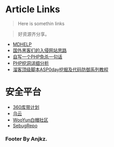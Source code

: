 # Article Links

> Here is somethin links

> 好资源齐分享。

* [MDHELP](http://markable.in/file/aa191728-9dc7-11e1-91c7-984be164924a/)
* [国外黑客们的入侵网站思路](http://www.91ri.org/3117.html)
* [自写一个PHP免杀一句话](http://www.cnseay.com/2161/)
* [PHP挖洞详细分析](http://www.cnseay.com/384/)
* [溜客顶级脚本ASP0day挖掘及代码防御系列教程](http://hi.baidu.com/sy64_bing/item/7ba44f8656cfda51850fab2e)

# 安全平台

* [360库带计划](http://loudong.360.cn/)
* [乌云](http://wooyun.org/)
* [WooYun白帽社区](http://zone.wooyun.org/)
* [SebugRepo](http://sebug.net/paper/)

### Footer By Anjkz.
